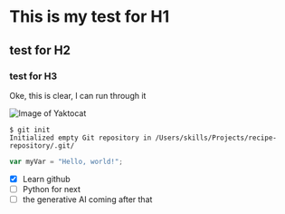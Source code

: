 # This is my test for H1
## test for H2
### test for H3

Oke, this is clear, I can run through it

![Image of Yaktocat](https://octodex.github.com/images/yaktocat.png)

```
$ git init
Initialized empty Git repository in /Users/skills/Projects/recipe-repository/.git/
```
``` javascript
var myVar = "Hello, world!";
```
- [X] Learn github
- [ ] Python for next
- [ ] the generative AI coming after that
